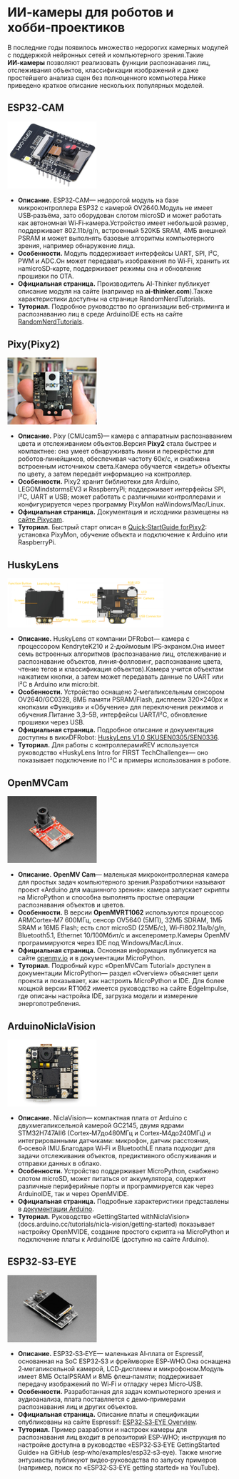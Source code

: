 # ИИ‑камеры для роботов и хобби‑проектиков

В последние годы появилось множество недорогих камерных модулей с поддержкой нейронных сетей и компьютерного зрения.Такие **ИИ‑камеры** позволяют реализовать функции распознавания лиц, отслеживания объектов, классификации изображений и даже простейшего анализа сцен без полноценного компьютера.Ниже приведено краткое описание нескольких популярных моделей.

## ESP32‑CAM

<img src="../img/esp32_cam.png" alt="desc" width="200">  

* **Описание.** ESP32‑CAM— недорогой модуль на базе микроконтроллера ESP32 с камерой OV2640.Модуль не имеет USB‑разъёма, зато оборудован слотом microSD и может работать как автономная Wi‑Fi‑камера.Устройство имеет небольшой размер, поддерживает 802.11b/g/n, встроенный 520КБ SRAM, 4МБ внешней PSRAM и может выполнять базовые алгоритмы компьютерного зрения, например обнаружение лица.
* **Особенности.** Модуль поддерживает интерфейсы UART, SPI, I²C, PWM и ADC.Он может передавать изображения по Wi‑Fi, хранить их наmicroSD‑карте, поддерживает режимы сна и обновление прошивки по OTA.
* **Официальная страница.** Производитель AI‑Thinker публикует описание модуля на сайте (например на **ai-thinker.com**).Также характеристики доступны на странице RandomNerdTutorials.
* **Туториал.** Подробное руководство по организации веб‑стриминга и распознаванию лиц в среде ArduinoIDE есть на сайте [RandomNerdTutorials](https://randomnerdtutorials.com/esp32-cam-video-streaming-face-recognition-arduino-ide/).

## Pixy(Pixy2)

<img src="../img/pixy2.jpg" alt="desc" width="200">  

* **Описание.** Pixy (CMUcam5)— камера с аппаратным распознаванием цвета и отслеживанием объектов.Версия **Pixy2** стала быстрее и компактнее: она умеет обнаруживать линии и перекрёстки для роботов‑линейщиков, обеспечивая частоту 60к/с, и снабжена встроенным источником света.Камера обучается «видеть» объекты по цвету, а затем передаёт информацию на контроллер.
* **Особенности.** Pixy2 хранит библиотеки для Arduino, LEGOMindstormsEV3 и RaspberryPi; поддерживает интерфейсы SPI, I²C, UART и USB; может работать с различными контроллерами и конфигурируется через программу PixyMon наWindows/Mac/Linux.
* **Официальная страница.** Документация и исходники размещены на [сайте Pixycam](https://docs.pixycam.com/wiki/doku.php?id=wiki:v2:overview).
* **Туториал.** Быстрый старт описан в [Quick‑StartGuide forPixy2](https://docs.pixycam.com/wiki/doku.php?id=wiki:v2:pixy_regular_quick_start): установка PixyMon, обучение объекта и подключение к Arduino или RaspberryPi.

## HuskyLens

<img src="../img/huskylens.png" alt="desc" width="350">  

* **Описание.** HuskyLens от компании DFRobot— камера с процессором KendryteK210 и 2‑дюймовым IPS‑экраном.Она имеет семь встроенных алгоритмов (распознавание лиц, отслеживание и распознавание объектов, линия‑фолловинг, распознавание цвета, чтение тегов и классификация объектов).Камера учится объектам нажатием кнопки, а затем может передавать данные по UART или I²C в Arduino или micro:bit.
* **Особенности.** Устройство оснащено 2‑мегапиксельным сенсором OV2640/GC0328, 8МБ памяти PSRAM/Flash, дисплеем 320×240px и кнопками «Функция» и «Обучение» для переключения режимов и обучения.Питание 3,3–5В, интерфейсы UART/I²C, обновление прошивки через USB.
* **Официальная страница.** Подробное описание и документация доступны в викиDFRobot: [HuskyLens V1.0 SKUSEN0305/SEN0336](https://wiki.dfrobot.com/HUSKYLENS_V1.0_SKU_SEN0305_SEN0336).
* **Туториал.** Для работы с контроллерамиREV используется руководство «HuskyLens Intro for FIRST TechChallenge»— оно показывает подключение по I²C и примеры использования в роботе.

## OpenMVCam

<img src="../img/openmv_cam.jpg" alt="desc" width="200">  

* **Описание.** **OpenMV Cam**— маленькая микроконтроллерная камера для простых задач компьютерного зрения.Разработчики называют проект «Arduino для машинного зрения»: камера запускает скрипты на MicroPython и способна выполнять простые операции распознавания объектов и цветов.
* **Особенности.** В версии **OpenMVRT1062** используются процессор ARMCortex‑M7 600МГц, сенсор OV5640 (5МП), 32МБ SDRAM, 1МБ SRAM и 16МБ Flash; есть слот microSD (25МБ/с), Wi‑Fi802.11a/b/g/n, Bluetooth5.1, Ethernet 10/100Мбит/с и акселерометр.Камеры OpenMV программируются через IDE под Windows/Mac/Linux.
* **Официальная страница.** Основная информация публикуется на сайте [openmv.io](https://openmv.io) и в документации MicroPython.
* **Туториал.** Подробный курс «OpenMVCam Tutorial» доступен в документации MicroPython— раздел «Overview» объясняет цели проекта и показывает, как настроить MicroPython и IDE.  Для более мощной версии RT1062 имеется руководство на сайте EdgeImpulse, где описаны настройка IDE, загрузка модели и измерение энергопотребления.

## ArduinoNiclaVision

<img src="../img/nicla_vision.png" alt="desc" width="200">  

* **Описание.** NiclaVision— компактная плата от Arduino с двухмегапиксельной камерой GC2145, двумя ядрами STM32H747AII6 (Cortex‑M7до480МГц и Cortex‑M4до240МГц) и интегрированными датчиками: микрофон, датчик расстояния, 6‑осевой IMU.Благодаря Wi‑Fi и BluetoothLE плата подходит для задачи отслеживания объектов, предиктивного обслуживания и отправки данных в облако.
* **Особенности.** Устройство поддерживает MicroPython, снабжено слотом microSD, может питаться от аккумулятора, содержит различные периферийные порты и программируется как через ArduinoIDE, так и через OpenMVIDE.
* **Официальная страница.** Подробные характеристики представлены в [документации Arduino](https://docs.arduino.cc/hardware/nicla-vision/).
* **Туториал.** Руководство «GettingStarted withNiclaVision» (docs.arduino.cc/tutorials/nicla‑vision/getting‑started) показывает настройку OpenMVIDE, создание простого скрипта на MicroPython и подключение платы к ArduinoIDE (доступно на сайте Arduino).

## ESP32‑S3‑EYE

<img src="../img/esp32_s3_eye.jpg" alt="desc" width="200">  

* **Описание.** ESP32‑S3‑EYE— маленькая AI‑плата от Espressif, основанная на SoC ESP32‑S3 и фреймворке ESP‑WHO.Она оснащена 2‑мегапиксельной камерой, LCD‑дисплеем и микрофоном.Модуль имеет 8МБ OctalPSRAM и 8МБ флеш‑памяти; поддерживает передачу изображений по Wi‑Fi и отладку через Micro‑USB.
* **Особенности.** Разработанная для задач компьютерного зрения и аудиоанализа, плата поставляется с демо‑примерами распознавания лиц и других объектов.
* **Официальная страница.** Описание платы и спецификации опубликованы на сайте Espressif: [ESP32‑S3‑EYE Overview](https://www.espressif.com/en/products/devkits/esp32-s3-eye/overview).
* **Туториал.** Пример разработки и настроек камеры для распознавания лиц входит в репозиторий ESP‑WHO; инструкция по настройке доступна в руководстве «ESP32‑S3‑EYE GettingStarted Guide» на GitHub (esp‑who/examples/esp32‑s3‑eye).  Также многие энтузиасты публикуют видео‑руководства по запуску примеров (например, поиск по «ESP32‑S3‑EYE getting started» на YouTube).

